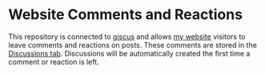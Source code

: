 # Website Comments and Reactions

This repository is connected to [giscus](https://github.com/giscus) and allows [my website](https://tonyle.com) visitors to leave comments and reactions on posts. These comments are stored in the [Discussions tab](https://github.com/tfle/tfle.github.io-giscus/discussions). Discussions will be automatically created the first time a comment or reaction is left.
